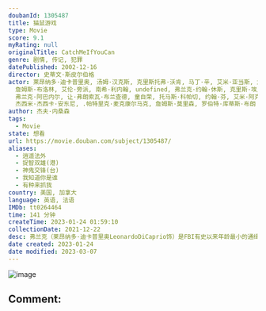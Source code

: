 ```yaml
---
doubanId: 1305487
title: 猫鼠游戏
type: Movie
score: 9.1
myRating: null
originalTitle: CatchMeIfYouCan
genre: 剧情, 传记, 犯罪
datePublished: 2002-12-16
director: 史蒂文·斯皮尔伯格
actor: 莱昂纳多·迪卡普里奥, 汤姆·汉克斯, 克里斯托弗·沃肯, 马丁·辛, 艾米·亚当斯, 詹妮弗·加纳, 伊丽莎白·班克斯, 纳塔莉·贝伊,
  詹姆斯·布洛林, 艾伦·旁派, 南希·利内翰, undefined, 弗兰克·约翰·休斯, 克里斯·埃里斯, 斯蒂夫·维亭, 温迪·沃辛顿,
  弗兰克·阿巴内尔, 让·弗朗索瓦·布兰查德, 童自荣, 托马斯·科帕切, 约翰·芬, 艾米·阿克, 肖恩·埃德尔曼, undefined,
  杰西米·杰西卡·安东尼, .帕特里克·麦克康尔马克, 詹姆斯·莫里森, 罗伯特·库蒂斯·布朗
author: 杰夫·内桑森
tags:
  - Movie
state: 想看
url: https://movie.douban.com/subject/1305487/
aliases:
  - 逍遥法外
  - 捉智双雄(港)
  - 神鬼交锋(台)
  - 我知道你是谁
  - 有种来抓我
country: 美国, 加拿大
language: 英语, 法语
IMDb: tt0264464
time: 141 分钟
createTime: 2023-01-24 01:59:10
collectionDate: 2021-12-22
desc: 弗兰克（莱昂纳多·迪卡普里奥LeonardoDiCaprio饰）是FBI有史以来年龄最小的通缉犯。他的犯罪手段神通广大，伪装身份的能力超乎常人，全美各地几乎都留下他的犯罪足迹。乔装医生、律师、飞行...
date created: 2023-01-24
date modified: 2023-03-07
---
```


![image](p453924541.jpg)

Comment:
---
